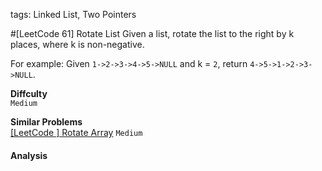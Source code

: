 tags: Linked List, Two Pointers

#[LeetCode 61] Rotate List
Given a list, rotate the list to the right by k places, where k is non-negative.

For example:
Given `1->2->3->4->5->NULL` and k = `2`,
return `4->5->1->2->3->NULL`.



**Diffculty**  
`Medium`

**Similar Problems**  
[[LeetCode ] Rotate Array]() `Medium`


#### Analysis
